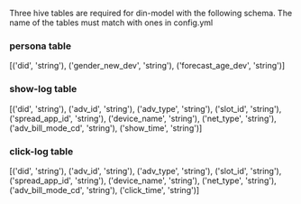 
Three hive tables are required for din-model with the following schema. 
The name of the tables must match with ones in config.yml

###  persona table
[('did', 'string'), ('gender_new_dev', 'string'), ('forecast_age_dev', 'string')]

###  show-log table
[('did', 'string'), ('adv_id', 'string'), ('adv_type', 'string'), ('slot_id', 'string'), ('spread_app_id', 'string'), ('device_name', 'string'), ('net_type', 'string'), ('adv_bill_mode_cd', 'string'), ('show_time', 'string')]


###  click-log table
[('did', 'string'), ('adv_id', 'string'), ('adv_type', 'string'), ('slot_id', 'string'), ('spread_app_id', 'string'), ('device_name', 'string'), ('net_type', 'string'), ('adv_bill_mode_cd', 'string'), ('click_time', 'string')]
